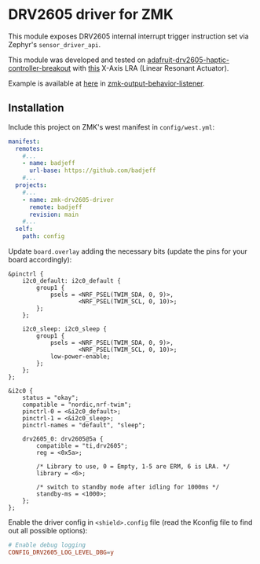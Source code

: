 # DRV2605 driver for ZMK

This module exposes DRV2605 internal interrupt trigger instruction set via Zephyr's `sensor_driver_api`.

This module was developed and tested on [adafruit-drv2605-haptic-controller-breakout](https://learn.adafruit.com/adafruit-drv2605-haptic-controller-breakout) with [this](https://www.aliexpress.com/item/1005006472395719.html) X-Axis LRA (Linear Resonant Actuator).

Example is available at [here](https://github.com/badjeff/zmk-output-behavior-listener/blob/54ba63badb1f5bf9697b2e14753396eb54b153c7/src/output_haptic_feedback.c#L51) in [zmk-output-behavior-listener](https://github.com/badjeff/zmk-output-behavior-listener).

## Installation

Include this project on ZMK's west manifest in `config/west.yml`:

```yml
manifest:
  remotes:
    #...
    - name: badjeff
      url-base: https://github.com/badjeff
    #...
  projects:
    #...
    - name: zmk-drv2605-driver
      remote: badjeff
      revision: main
    #...
  self:
    path: config
```

Update `board.overlay` adding the necessary bits (update the pins for your board accordingly):

```dts
&pinctrl {
    i2c0_default: i2c0_default {
        group1 {
            psels = <NRF_PSEL(TWIM_SDA, 0, 9)>,
                    <NRF_PSEL(TWIM_SCL, 0, 10)>;
        };
    };

    i2c0_sleep: i2c0_sleep {
        group1 {
            psels = <NRF_PSEL(TWIM_SDA, 0, 9)>,
                    <NRF_PSEL(TWIM_SCL, 0, 10)>;
            low-power-enable;
        };
    };
};

&i2c0 {
    status = "okay";
    compatible = "nordic,nrf-twim";
    pinctrl-0 = <&i2c0_default>;
    pinctrl-1 = <&i2c0_sleep>;
    pinctrl-names = "default", "sleep";

    drv2605_0: drv2605@5a {
        compatible = "ti,drv2605";
        reg = <0x5a>;

        /* Library to use, 0 = Empty, 1-5 are ERM, 6 is LRA. */
        library = <6>;

        /* switch to standby mode after idling for 1000ms */
        standby-ms = <1000>;
    };
};
```

Enable the driver config in `<shield>.config` file (read the Kconfig file to find out all possible options):

```conf
# Enable debug logging
CONFIG_DRV2605_LOG_LEVEL_DBG=y
```

